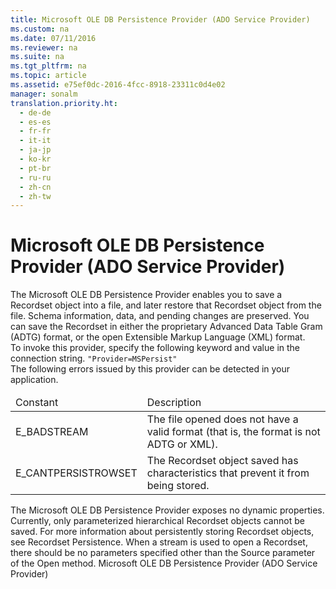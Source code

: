 ```yaml
---
title: Microsoft OLE DB Persistence Provider (ADO Service Provider)
ms.custom: na
ms.date: 07/11/2016
ms.reviewer: na
ms.suite: na
ms.tgt_pltfrm: na
ms.topic: article
ms.assetid: e75ef0dc-2016-4fcc-8918-23311c0d4e02
manager: sonalm
translation.priority.ht: 
  - de-de
  - es-es
  - fr-fr
  - it-it
  - ja-jp
  - ko-kr
  - pt-br
  - ru-ru
  - zh-cn
  - zh-tw
---
```

# Microsoft OLE DB Persistence Provider (ADO Service Provider)
<?xml version="1.0" encoding="utf-8"?>
<developerReferenceWithoutSyntaxDocument xmlns="http://ddue.schemas.microsoft.com/authoring/2003/5" xmlns:xlink="http://www.w3.org/1999/xlink" xmlns:xsi="http://www.w3.org/2001/XMLSchema-instance" xsi:schemaLocation="http://ddue.schemas.microsoft.com/authoring/2003/5 http://dduestorage.blob.core.windows.net/ddueschema/developer.xsd">
  <introduction>
    <para>The Microsoft OLE DB Persistence Provider enables you to save a <legacyLink xlink:href="ede1415f-c3df-4cc5-a05b-2576b2b84b60">Recordset</legacyLink> object into a file, and later restore that <legacyBold>Recordset</legacyBold> object from the file. Schema information, data, and pending changes are preserved.</para>
    <para>You can save the <legacyBold>Recordset</legacyBold> in either the proprietary Advanced Data Table Gram (ADTG) format, or the open Extensible Markup Language (XML) format.</para>
  </introduction>
  <section>
    <title>Provider Keyword</title>
    <content>
      <para>To invoke this provider, specify the following keyword and value in the connection string.</para>
      <code>"Provider=<codeFeaturedElement>MSPersist</codeFeaturedElement>"</code>
    </content>
  </section>
  <section>
    <title>Errors</title>
    <content>
      <para>The following errors issued by this provider can be detected in your application.</para>
      <table xmlns:caps="http://schemas.microsoft.com/build/caps/2013/11">
        <thead>
          <tr>
            <TD>
              <para>Constant</para>
            </TD>
            <TD>
              <para>Description</para>
            </TD>
          </tr>
        </thead>
        <tbody>
          <tr>
            <TD>
              <para>E_BADSTREAM</para>
            </TD>
            <TD>
              <para>The file opened does not have a valid format (that is, the format is not ADTG or XML).</para>
            </TD>
          </tr>
          <tr>
            <TD>
              <para>E_CANTPERSISTROWSET</para>
            </TD>
            <TD>
              <para>The <legacyBold>Recordset</legacyBold> object saved has characteristics that prevent it from being stored.</para>
            </TD>
          </tr>
        </tbody>
      </table>
    </content>
  </section>
  <languageReferenceRemarks>
    <content>
      <para>The Microsoft OLE DB Persistence Provider exposes no dynamic properties.</para>
      <para>Currently, only parameterized hierarchical <legacyBold>Recordset</legacyBold> objects cannot be saved.</para>
      <para>For more information about persistently storing <legacyBold>Recordset</legacyBold> objects, see <legacyLink xlink:href="a9b287f5-04b0-4514-8143-f67879ca9842">Recordset Persistence</legacyLink>.</para>
      <para>When a stream is used to open a <legacyBold>Recordset,</legacyBold> there should be no parameters specified other than the <legacyItalic>Source</legacyItalic> parameter of the <legacyBold>Open</legacyBold> method.</para>
    </content>
  </languageReferenceRemarks>
  <relatedTopics>
<link xlink:href="e75ef0dc-2016-4fcc-8918-23311c0d4e02">Microsoft OLE DB Persistence Provider (ADO Service Provider)</link>
</relatedTopics>
</developerReferenceWithoutSyntaxDocument>